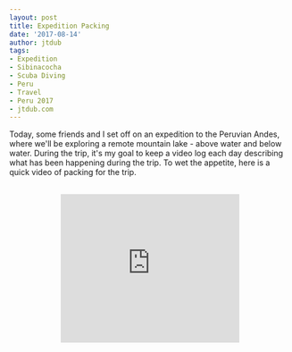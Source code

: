 ```yaml
---
layout: post
title: Expedition Packing
date: '2017-08-14'
author: jtdub
tags:
- Expedition
- Sibinacocha
- Scuba Diving
- Peru
- Travel
- Peru 2017
- jtdub.com
---
```


Today, some friends and I set off on an expedition to the Peruvian Andes, where we'll be exploring a remote mountain lake - above water and below water. During the trip, it's my goal to keep a video log each day describing what has been happening during the trip. To wet the appetite, here is a quick video of packing for the trip.
<br/>
<br/>
<div class="separator" style="clear: both; text-align: center;">
 <iframe allowfullscreen="" class="YOUTUBE-iframe-video" data-thumbnail-src="https://i.ytimg.com/vi/-y-ZPQoGO90/0.jpg" frameborder="0" height="266" src="https://www.youtube.com/embed/-y-ZPQoGO90?feature=player_embedded" width="320">
 </iframe>
</div>
<br/>
